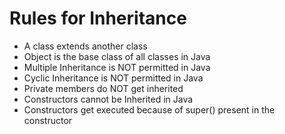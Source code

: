 # Rules for Inheritance

* A class extends another class
* Object is the base class of all classes in Java
* Multiple Inheritance is NOT permitted in Java
* Cyclic Inheritance is NOT permitted in Java
* Private members do NOT get inherited
* Constructors cannot be Inherited in Java
* Constructors get executed because of super() present in the constructor
